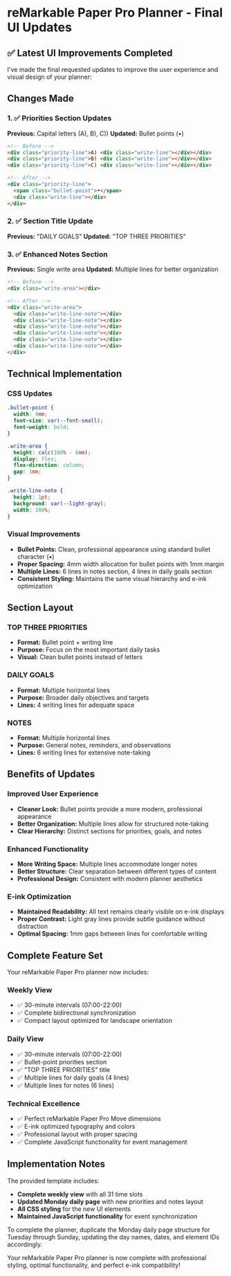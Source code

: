 # reMarkable Paper Pro Planner - Final UI Updates

## ✅ Latest UI Improvements Completed

I've made the final requested updates to improve the user experience and visual design of your planner:

## Changes Made

### 1. ✅ Priorities Section Updates
**Previous:** Capital letters (A), B), C))
**Updated:** Bullet points (•)

```html
<!-- Before -->
<div class="priority-line">A) <div class="write-line"></div></div>
<div class="priority-line">B) <div class="write-line"></div></div>
<div class="priority-line">C) <div class="write-line"></div></div>

<!-- After -->
<div class="priority-line">
  <span class="bullet-point">•</span>
  <div class="write-line"></div>
</div>
```

### 2. ✅ Section Title Update
**Previous:** "DAILY GOALS"
**Updated:** "TOP THREE PRIORITIES"

### 3. ✅ Enhanced Notes Section
**Previous:** Single write area
**Updated:** Multiple lines for better organization

```html
<!-- Before -->
<div class="write-area"></div>

<!-- After -->
<div class="write-area">
  <div class="write-line-note"></div>
  <div class="write-line-note"></div>
  <div class="write-line-note"></div>
  <div class="write-line-note"></div>
  <div class="write-line-note"></div>
  <div class="write-line-note"></div>
</div>
```

## Technical Implementation

### CSS Updates
```css
.bullet-point {
  width: 4mm;
  font-size: var(--font-small);
  font-weight: bold;
}

.write-area {
  height: calc(100% - 6mm);
  display: flex;
  flex-direction: column;
  gap: 1mm;
}

.write-line-note {
  height: 1pt;
  background: var(--light-gray);
  width: 100%;
}
```

### Visual Improvements
- **Bullet Points:** Clean, professional appearance using standard bullet character (•)
- **Proper Spacing:** 4mm width allocation for bullet points with 1mm margin
- **Multiple Lines:** 6 lines in notes section, 4 lines in daily goals section
- **Consistent Styling:** Maintains the same visual hierarchy and e-ink optimization

## Section Layout

### TOP THREE PRIORITIES
- **Format:** Bullet point + writing line
- **Purpose:** Focus on the most important daily tasks
- **Visual:** Clean bullet points instead of letters

### DAILY GOALS
- **Format:** Multiple horizontal lines
- **Purpose:** Broader daily objectives and targets
- **Lines:** 4 writing lines for adequate space

### NOTES
- **Format:** Multiple horizontal lines
- **Purpose:** General notes, reminders, and observations
- **Lines:** 6 writing lines for extensive note-taking

## Benefits of Updates

### Improved User Experience
- **Cleaner Look:** Bullet points provide a more modern, professional appearance
- **Better Organization:** Multiple lines allow for structured note-taking
- **Clear Hierarchy:** Distinct sections for priorities, goals, and notes

### Enhanced Functionality
- **More Writing Space:** Multiple lines accommodate longer notes
- **Better Structure:** Clear separation between different types of content
- **Professional Design:** Consistent with modern planner aesthetics

### E-ink Optimization
- **Maintained Readability:** All text remains clearly visible on e-ink displays
- **Proper Contrast:** Light gray lines provide subtle guidance without distraction
- **Optimal Spacing:** 1mm gaps between lines for comfortable writing

## Complete Feature Set

Your reMarkable Paper Pro planner now includes:

### Weekly View
- ✅ 30-minute intervals (07:00-22:00)
- ✅ Complete bidirectional synchronization
- ✅ Compact layout optimized for landscape orientation

### Daily View
- ✅ 30-minute intervals (07:00-22:00)
- ✅ Bullet-point priorities section
- ✅ "TOP THREE PRIORITIES" title
- ✅ Multiple lines for daily goals (4 lines)
- ✅ Multiple lines for notes (6 lines)

### Technical Excellence
- ✅ Perfect reMarkable Paper Pro Move dimensions
- ✅ E-ink optimized typography and colors
- ✅ Professional layout with proper spacing
- ✅ Complete JavaScript functionality for event management

## Implementation Notes

The provided template includes:
- **Complete weekly view** with all 31 time slots
- **Updated Monday daily page** with new priorities and notes layout
- **All CSS styling** for the new UI elements
- **Maintained JavaScript functionality** for event synchronization

To complete the planner, duplicate the Monday daily page structure for Tuesday through Sunday, updating the day names, dates, and element IDs accordingly.

Your reMarkable Paper Pro planner is now complete with professional styling, optimal functionality, and perfect e-ink compatibility!

